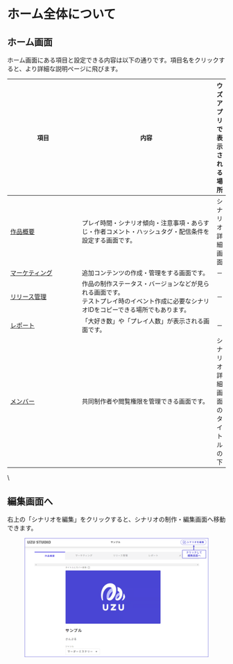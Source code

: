 # ホーム全体について

## ホーム画面

ホーム画面にある項目と設定できる内容は以下の通りです。項目名をクリックすると、より詳細な説明ページに飛びます。

<table><thead><tr><th width="163.33333333333331">項目</th><th width="323">内容</th><th>ウズアプリで表示される場所</th></tr></thead><tbody><tr><td><a href="overview/">作品概要</a></td><td>プレイ時間・シナリオ傾向・注意事項・あらすじ・作者コメント・ハッシュタグ・配信条件を設定する画面です。</td><td>シナリオ詳細画面</td></tr><tr><td><a href="marketing/">マーケティング</a></td><td>追加コンテンツの作成・管理をする画面です。</td><td>－</td></tr><tr><td><a href="../../../scenariohome/release.md">リリース管理</a></td><td>作品の制作ステータス・バージョンなどが見られる画面です。<br>テストプレイ時のイベント作成に必要なシナリオIDをコピーできる場所でもあります。</td><td>－</td></tr><tr><td><a href="../../../scenariohome/report.md">レポート</a></td><td>「大好き数」や「プレイ人数」が表示される画面です。</td><td>－</td></tr><tr><td><a href="author.md">メンバー</a>　</td><td>共同制作者や閲覧権限を管理できる画面です。</td><td>シナリオ詳細画面のタイトルの下</td></tr></tbody></table>

\\

## 編集画面へ

右上の「シナリオを編集」をクリックすると、シナリオの制作・編集画面へ移動できます。

<figure><img src="../.gitbook/assets/image (98).png" alt=""><figcaption></figcaption></figure>
